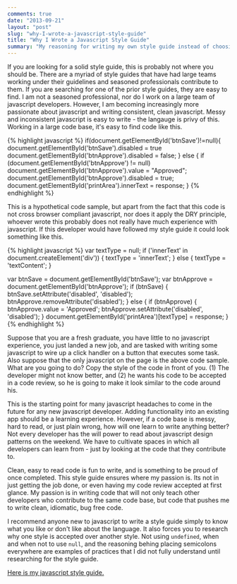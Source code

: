 ```yaml
---
comments: true
date: "2013-09-21"
layout: "post"
slug: "why-I-wrote-a-javascript-style-guide"
title: "Why I Wrote a Javascript Style Guide"
summary: "My reasoning for writing my own style guide instead of choosing to use one of the many excellent style guides that already exist."
---
```


If you are looking for a solid style guide, this is probably not where you should be. There are a myriad of style guides that have had large teams working under their guidelines and seasoned professionals contribute to them. If you are searching for one of the prior style guides, they are easy to find. I am not a seasoned professional, nor do I work on a large team of javascript developers. However, I am becoming increasingly more passionate about javascript and writing consistent, clean javascript. Messy and inconsistent javascript is easy to write - the langauge is privy of this. Working in a large code base, it's easy to find code like this.

{% highlight javascript %}
if(document.getElementById('btnSave')!=null){
    document.getElementById('btnSave').disabled = true
    document.getElementById('btnApprove').disabled = false;
}
else
{
    if (document.getElementById('btnApprove') != null)
        document.getElementById('btnApprove').value = "Approved";
        document.getElementById('btnApprove').disabled = true;
    document.getElementById('printArea').innerText = response;
}
{% endhighlight %}

This is a hypothetical code sample, but apart from the fact that this code is not cross browser compliant javascript, nor does it apply the DRY principle, whoever wrote this probably does not really have much experience with javascript. If this developer would have followed my style guide it could look something like this.

{% highlight javascript %}
var textType = null;
if ('innerText' in document.createElement('div')) {
    textType = 'innerText';
} else {
    textType = 'textContent';
}

var btnSave = document.getElementById('btnSave');
var btnApprove = document.getElementById('btnApprove');
if (btnSave) {
    btnSave.setAttribute('disabled', 'disabled');
    btnApprove.removeAttribute('disabled');
} else {
    if (btnApprove) {
        btnApprove.value = 'Approved';
        btnApprove.setAttribute('disabled', 'disabled');
    }
    document.getElementById('printArea')[textType] = response;
}
{% endhighlight %}

Suppose that you are a fresh graduate, you have little to no javascript experience, you just landed a new job, and are tasked with writing some javascript to wire up a click handler on a button that executes some task. Also suppose that the only javascript on the page is the above code sample. What are you going to do? Copy the style of the code in front of you. (1) The developer might not know better, and (2) he wants his code to be accepted in a code review, so he is going to make it look similar to the code around his.

This is the starting point for many javascript headaches to come in the future for any new javascript developer. Adding functionality into an existing app should be a learning experience. However, if a code base is messy, hard to read, or just plain wrong, how will one learn to write anything better? Not every developer has the will power to read about javascript design patterns on the weekend. We have to cultivate spaces in which all developers can learn from - just by looking at the code that they contribute to.

Clean, easy to read code is fun to write, and is something to be proud of once completed. This style guide ensures where my passion is. Its not in just getting the job done, or even having my code review accepted at first glance. My passion is in writing code that will not only teach other developers who contribute to the same code base, but code that pushes me to write clean, idiomatic, bug free code.

I recommend anyone new to javascript to write a style guide simply to know what you like or don't like about the language. It also forces you to research why one style is accepted over another style. Not using `undefined`, when and when not to use `null`, and the reasoning behing placing semicolons everywhere are examples of practices that I did not fully understand until researching for the style guide.

[Here is my javascript style guide.](https://github.com/kavun/js-style-guide)
